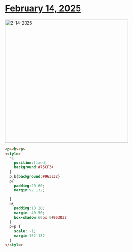 # [February 14, 2025](https://cssbattle.dev/play/gZFQG5LS2PukCCEkUBFq)

<img src="https://firebasestorage.googleapis.com/v0/b/cssbattleapp.appspot.com/o/user%2Fe6YbeBahWNPT7VpE2rE2p85byxa2%2Ftargets%2Ftarget_azFj2V6@2x.png?alt=media" width="400" alt="2-14-2025" />

```html
<p><b><p>
<style>
  *{
    position:fixed;
    background:#75CF34
  }
  p,b{background:#963032}
  p{
    padding:20 60;
    margin:92 132;

  }
  b{
    padding:10 20;
    margin:-40-50;
    box-shadow:60px 0#963032
  }
  p+p {
    scale: -1;
    margin:152 132
  }
</style>

```